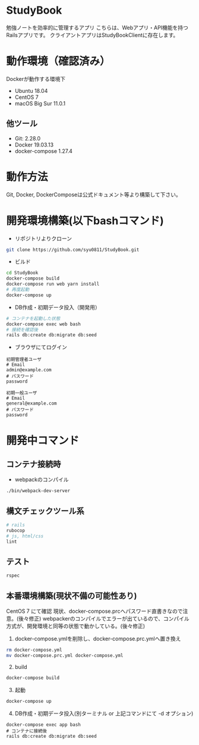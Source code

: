 # StudyBook
勉強ノートを効率的に管理するアプリ
こちらは、Webアプリ・API機能を持つRailsアプリです。
クライアントアプリはStudyBookClientに存在します。

# 動作環境（確認済み）
Dockerが動作する環境下
- Ubuntu 18.04
- CentOS 7
- macOS Big Sur 11.0.1

## 他ツール
- Git: 2.28.0
- Docker 19.03.13
- docker-compose 1.27.4

# 動作方法
Git, Docker, DockerComposeは公式ドキュメント等より構築して下さい。

# 開発環境構築(以下bashコマンド)

- リポジトリよりクローン
```bash
git clone https://github.com/syu0811/StudyBook.git
```

- ビルド
```bash
cd StudyBook
docker-compose build
docker-compose run web yarn install
# 再度起動
docker-compose up
```
- DB作成・初期データ投入（開発用）
```bash
# コンテナを起動した状態
docker-compose exec web bash
# 接続を確認後
rails db:create db:migrate db:seed
```
- ブラウザにてログイン
```
初期管理者ユーザ
# Email
admin@example.com
# パスワード
password

初期一般ユーザ
# Email
general@example.com
# パスワード
password
```

# 開発中コマンド

## コンテナ接続時
- webpackのコンパイル
```bash
./bin/webpack-dev-server
```
## 構文チェックツール系
```bash
# rails
rubocop
# js, html/css
lint
```
## テスト
```bash
rspec
```

## 本番環境構築(現状不備の可能性あり)
CentOS 7 にて確認
現状、docker-compose.prcへパスワード直書きなので注意。(後々修正)
webpackerのコンパイルでエラーが出ているので、コンパイル方式が、開発環境と同等の状態で動かしている。(後々修正)

1. docker-compose.ymlを削除し、docker-compose.prc.ymlへ置き換え
```bash
rm docker-compose.yml
mv docker-compose.prc.yml docker-compose.yml
```
2. build
```bash
docker-compose build
```
3. 起動
```bash
docker-compose up
```
4. DB作成・初期データ投入(別ターミナル or 上記コマンドにて -d オプション)
```
docker-compose exec app bash
# コンテナに接続後
rails db:create db:migrate db:seed
```
